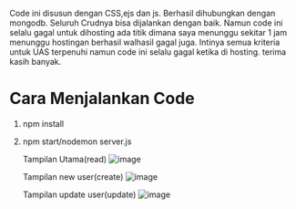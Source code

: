 Code ini disusun dengan CSS,ejs dan js. Berhasil dihubungkan  dengan mongodb. Seluruh Crudnya bisa dijalankan dengan baik. Namun code ini selalu gagal untuk dihosting ada titik dimana saya menunggu sekitar 1 jam menunggu hostingan berhasil walhasil gagal juga. Intinya semua kriteria untuk UAS terpenuhi namun code ini selalu gagal ketika di hosting. terima kasih banyak.

# Cara Menjalankan Code

1. npm install
2. npm start/nodemon server.js

     Tampilan Utama(read)
![image](https://github.com/Abdulazzam1/UAS-PPAW1/assets/139703891/7b9823e5-e882-4871-b10a-b0c49f335613)

    Tampilan new user(create)
   ![image](https://github.com/Abdulazzam1/UAS-PPAW1/assets/139703891/94ac2616-b82a-4019-9f6e-c19da167f455)

   Tampilan update user(update)
   ![image](https://github.com/Abdulazzam1/UAS-PPAW1/assets/139703891/8c920849-26ac-47fe-bce3-2cf287478cd8)


   

